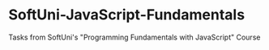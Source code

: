 # SoftUni-JavaScript-Fundamentals
Tasks from SoftUni's "Programming Fundamentals with JavaScript" Course
